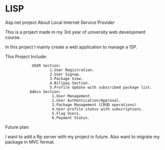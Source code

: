 # LISP
Asp.net project About Local Internet Service Provider

This is a project made in my 3rd year of university web development course.

In this project I mainly create a web application to manage a ISP.

This Project Include:



                USER Section:
                        1.User Registration.
                        2.User Signup.
                        3.Package View.
                        4.Billpay Section.
                        5.Profile Update with subscribed package list.     
               Admin Section:
                         1.User Management.
                         2.User Authentication/Approval.
                         3.Package Management (CRUD operations)
                         4.User profile status with subscriptions.
                         5.Flag Users.
                         6.Payment Status.
                      
Future plan:

I want to add a ftp server with my project in future.
Also want to migrate my package in MVC format.
                         
